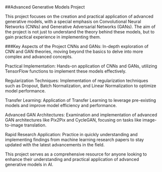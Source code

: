 ##Advanced Generative Models Project

This project focuses on the creation and practical application of advanced generative models, with a special emphasis on Convolutional Neural Networks (CNNs) and Generative Adversarial Networks (GANs). The aim of the project is not just to understand the theory behind these models, but to gain practical experience in implementing them.

###Key Aspects of the Project
CNNs and GANs: In-depth exploration of CNN and GAN theories, moving beyond the basics to delve into more complex and advanced concepts.

Practical Implementation: Hands-on application of CNNs and GANs, utilizing TensorFlow functions to implement these models effectively.

Regularization Techniques: Implementation of regularization techniques such as Dropout, Batch Normalization, and Linear Normalization to optimize model performance.

Transfer Learning: Application of Transfer Learning to leverage pre-existing models and improve model efficiency and performance.

Advanced GAN Architectures: Examination and implementation of advanced GAN architectures like Pix2Pix and CycleGAN, focusing on tasks like image-to-image translation.

Rapid Research Application: Practice in quickly understanding and implementing findings from machine learning research papers to stay updated with the latest advancements in the field.

This project serves as a comprehensive resource for anyone looking to enhance their understanding and practical application of advanced generative models in AI.
